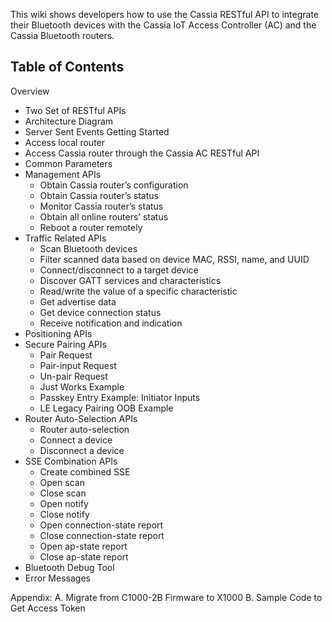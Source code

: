 This wiki shows developers how to use the Cassia RESTful API to integrate their Bluetooth devices with the Cassia IoT Access Controller (AC) and the Cassia Bluetooth routers.

## Table of Contents
Overview
   * Two Set of RESTful APIs
   * Architecture Diagram
   * Server Sent Events
Getting Started
   * Access local router
   * Access Cassia router through the Cassia AC
RESTful API
   * Common Parameters
   * Management APIs
      * Obtain Cassia router’s configuration
      * Obtain Cassia router’s status
      * Monitor Cassia router’s status
      * Obtain all online routers’ status
      * Reboot a router remotely
   * Traffic Related APIs
      * Scan Bluetooth devices
      * Filter scanned data based on device MAC, RSSI, name, and UUID
      * Connect/disconnect to a target device
      * Discover GATT services and characteristics
      * Read/write the value of a specific characteristic
      * Get advertise data
      * Get device connection status
      * Receive notification and indication
   * Positioning APIs
   * Secure Pairing APIs
      * Pair Request
      * Pair-input Request
      * Un-pair Request
      * Just Works Example
      * Passkey Entry Example: Initiator Inputs
      * LE Legacy Pairing OOB Example
   * Router Auto-Selection APIs
      * Router auto-selection
      * Connect a device
      * Disconnect a device
   * SSE Combination APIs
      * Create combined SSE
      * Open scan
      * Close scan
      * Open notify
      * Close notify
      * Open connection-state report
      * Close connection-state report
      * Open ap-state report
      * Close ap-state report
* Bluetooth Debug Tool
* Error Messages

Appendix:
   A. Migrate from C1000-2B Firmware to X1000
   B. Sample Code to Get Access Token
